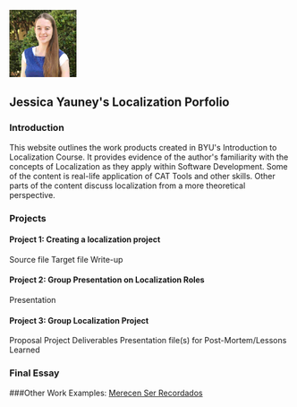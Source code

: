 ![alt text](https://github.com/jessica-yauney/localization-portfolio/blob/main/67326701.png)
## Jessica Yauney's Localization Porfolio
### Introduction

This website outlines the work products created in BYU's Introduction to Localization Course. It provides evidence of the author's familiarity with the concepts of Localization as they apply within Software Development. Some of the content is real-life application of CAT Tools and other skills. Other parts of the content discuss localization from a more theoretical perspective.
 
### Projects
#### Project 1: Creating a localization project

Source file
Target file
Write-up
#### Project 2: Group Presentation on Localization Roles

Presentation
#### Project 3: Group Localization Project

Proposal
Project Deliverables
Presentation file(s) for Post-Mortem/Lessons Learned
### Final Essay

###Other Work Examples:
[Merecen Ser Recordados](https://www.familysearch.org/latam/merecen-ser-recordados)
